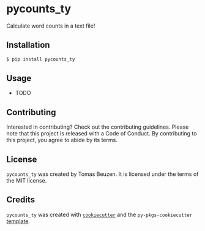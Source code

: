 # pycounts_ty

Calculate word counts in a text file!

## Installation

```bash
$ pip install pycounts_ty
```

## Usage

- TODO

## Contributing

Interested in contributing? Check out the contributing guidelines. Please note that this project is released with a Code of Conduct. By contributing to this project, you agree to abide by its terms.

## License

`pycounts_ty` was created by Tomas Beuzen. It is licensed under the terms of the MIT license.

## Credits

`pycounts_ty` was created with [`cookiecutter`](https://cookiecutter.readthedocs.io/en/latest/) and the `py-pkgs-cookiecutter` [template](https://github.com/py-pkgs/py-pkgs-cookiecutter).
